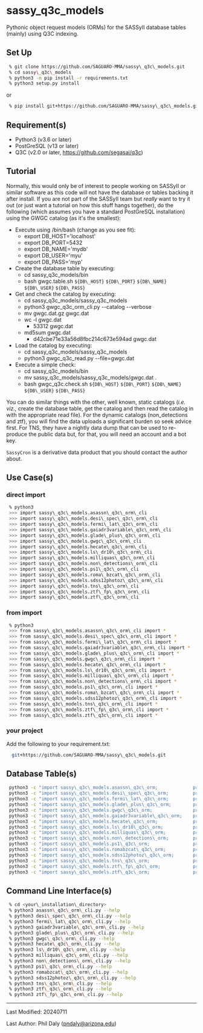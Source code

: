 # sassy\_q3c\_models

Pythonic object request models (ORMs) for the SASSyII database tables (mainly) using Q3C indexing.


## Set Up

```bash
 % git clone https://github.com/SAGUARO-MMA/sassy\_q3c\_models.git
 % cd sassy\_q3c\_models
 % python3 -m pip install -r requirements.txt
 % python3 setup.py install
```

or

```bash
 % pip install git+https://github.com/SAGUARO-MMA/sassy\_q3c\_models.git
```


## Requirement(s)

 - Python3 (v3.6 or later)
 - PostGreSQL (v13 or later)
 - Q3C (v2.0 or later, https://github.com/segasai/q3c)

## Tutorial

Normally, this would only be of interest to people working on SASSyII or similar software as this 
code will not have the database or tables backing it after install. If you are not part of the SASSyII 
team but *really* want to try it out (or just want a tutorial on how this stuff hangs 
together), do the following (which assumes you have a standard PostGreSQL installation) using the GWGC 
catalog (as it's the smallest):

 - Execute using /bin/bash (change as you see fit):
   - export DB\_HOST='localhost'
   - export DB\_PORT=5432
   - export DB\_NAME='mydb'
   - export DB\_USER='myu'
   - export DB\_PASS='myp'
 - Create the database table by executing:
   - cd sassy\_q3c\_models/bin
   - bash gwgc.table.sh `${DB\_HOST}` `${DB\_PORT}` `${DB\_NAME}` `${DB\_USER}` `${DB\_PASS}`
 - Get and check the catalog by executing:
   - cd sassy\_q3c\_models/sassy\_q3c\_models
   - python3 gwgc\_q3c\_orm\_cli.py --catalog --verbose
   - mv gwgc.dat.gz gwgc.dat
   - wc -l gwgc.dat
     - 53312 gwgc.dat
   - md5sum gwgc.dat
     - d42cbe71e33a56d8fbc214c673e594ad gwgc.dat
 - Load the catalog by executing:
   - cd sassy\_q3c\_models/sassy\_q3c\_models
   - python3 gwgc\_q3c\_read.py --file=gwgc.dat
 - Execute a simple check:
   - cd sassy\_q3c\_models/bin
   - mv sassy\_q3c\_models/sassy\_q3c\_models/gwgc.dat .
   - bash gwgc\_q3c.check.sh `${DB\_HOST}` `${DB\_PORT}` `${DB\_NAME}` `${DB\_USER}` `${DB\_PASS}`

You can do similar things with the other, well known, static catalogs (*i.e. viz.,* create the database
table, get the catalog and then read the catalog in with the appropriate read file). For the dynamic catalogs 
(non\_detections and ztf), you will find the data uploads a significant burden so seek advice first.
For TNS, they have a nightly data dump that can be used to re-produce the public data but, for that,
you will need an account and a bot key.

`SassyCron` is a derivative data product that you should contact the author about.

## Use Case(s)

### direct import
```bash 
 % python3
 >>> import sassy\_q3c\_models.asassn\_q3c\_orm\_cli
 >>> import sassy\_q3c\_models.desi\_spec\_q3c\_orm\_cli
 >>> import sassy\_q3c\_models.fermi\_lat\_q3c\_orm\_cli
 >>> import sassy\_q3c\_models.gaiadr3variable\_q3c\_orm\_cli
 >>> import sassy\_q3c\_models.glade\_plus\_q3c\_orm\_cli
 >>> import sassy\_q3c\_models.gwgc\_q3c\_orm\_cli
 >>> import sassy\_q3c\_models.hecate\_q3c\_orm\_cli
 >>> import sassy\_q3c\_models.ls\_dr10\_q3c\_orm\_cli
 >>> import sassy\_q3c\_models.milliquas\_q3c\_orm\_cli
 >>> import sassy\_q3c\_models.non\_detections\_orm\_cli
 >>> import sassy\_q3c\_models.ps1\_q3c\_orm\_cli
 >>> import sassy\_q3c\_models.roma\_bzcat\_q3c\_orm\_cli
 >>> import sassy\_q3c\_models.sdss12photoz\_q3c\_orm\_cli
 >>> import sassy\_q3c\_models.tns\_q3c\_orm\_cli
 >>> import sassy\_q3c\_models.ztf\_fp\_q3c\_orm\_cli
 >>> import sassy\_q3c\_models.ztf\_q3c\_orm\_cli
```

### from import

```bash 
 % python3
 >>> from sassy\_q3c\_models.asassn\_q3c\_orm\_cli import *
 >>> from sassy\_q3c\_models.desi\_spec\_q3c\_orm\_cli import *
 >>> from sassy\_q3c\_models.fermi\_lat\_q3c\_orm\_cli import *
 >>> from sassy\_q3c\_models.gaiadr3variable\_q3c\_orm\_cli import *
 >>> from sassy\_q3c\_models.glade\_plus\_q3c\_orm\_cli import *
 >>> from sassy\_q3c\_models.gwgc\_q3c\_orm\_cli import *
 >>> from sassy\_q3c\_models.hecate\_q3c\_orm\_cli import *
 >>> from sassy\_q3c\_models.ls\_dr10\_q3c\_orm\_cli import *
 >>> from sassy\_q3c\_models.milliquas\_q3c\_orm\_cli import *
 >>> from sassy\_q3c\_models.non\_detections\_orm\_cli import *
 >>> from sassy\_q3c\_models.ps1\_q3c\_orm\_cli import *
 >>> from sassy\_q3c\_models.roma\_bzcat\_q3c\_orm\_cli import *
 >>> from sassy\_q3c\_models.sdss12photoz\_q3c\_orm\_cli import *
 >>> from sassy\_q3c\_models.tns\_q3c\_orm\_cli import *
 >>> from sassy\_q3c\_models.ztf\_fp\_q3c\_orm\_cli import *
 >>> from sassy\_q3c\_models.ztf\_q3c\_orm\_cli import *
```

### your project

Add the following to your requirement.txt:

```bash
  git+https://github.com/SAGUARO-MMA/sassy\_q3c\_models.git
```

## Database Table(s)

```bash
 python3 -c "import sassy\_q3c\_models.asassn\_q3c\_orm;             print(sassy\_q3c\_models.asassn\_q3c\_orm.\_\_doc\_\_)"
 python3 -c "import sassy\_q3c\_models.desi\_spec\_q3c\_orm;         print(sassy\_q3c\_models.desi\_spec\_q3c\_orm.\_\_doc\_\_)"
 python3 -c "import sassy\_q3c\_models.fermi\_lat\_q3c\_orm;         print(sassy\_q3c\_models.fermi\_lat\_q3c\_orm.\_\_doc\_\_)"
 python3 -c "import sassy\_q3c\_models.glade\_plus\_q3c\_orm;        print(sassy\_q3c\_models.glade\_plus\_q3c\_orm.\_\_doc\_\_)"
 python3 -c "import sassy\_q3c\_models.gwgc\_q3c\_orm;               print(sassy\_q3c\_models.gwgc\_q3c\_orm.\_\_doc\_\_)"
 python3 -c "import sassy\_q3c\_models.gaiadr3variable\_q3c\_orm;    print(sassy\_q3c\_models.gaiadr3variable\_q3c\_orm.\_\_doc\_\_)"
 python3 -c "import sassy\_q3c\_models.hecate\_q3c\_orm;             print(sassy\_q3c\_models.hecate\_q3c\_orm.\_\_doc\_\_)"
 python3 -c "import sassy\_q3c\_models.ls\_dr10\_q3c\_orm;           print(sassy\_q3c\_models.ls\_dr10\_q3c\_orm.\_\_doc\_\_)"
 python3 -c "import sassy\_q3c\_models.milliquas\_q3c\_orm;          print(sassy\_q3c\_models.milliquas\_q3c\_orm.\_\_doc\_\_)"
 python3 -c "import sassy\_q3c\_models.non\_detections\_orm;         print(sassy\_q3c\_models.non\_detections\_orm.\_\_doc\_\_)"
 python3 -c "import sassy\_q3c\_models.ps1\_q3c\_orm;                print(sassy\_q3c\_models.ps1\_q3c\_orm.\_\_doc\_\_)"
 python3 -c "import sassy\_q3c\_models.romabzcat\_q3c\_orm;          print(sassy\_q3c\_models.romabzcat\_q3c\_orm.\_\_doc\_\_)"
 python3 -c "import sassy\_q3c\_models.sdss12photoz\_q3c\_orm;       print(sassy\_q3c\_models.sdss12photoz\_q3c\_orm.\_\_doc\_\_)"
 python3 -c "import sassy\_q3c\_models.tns\_q3c\_orm;                print(sassy\_q3c\_models.tns\_q3c\_orm.\_\_doc\_\_)"
 python3 -c "import sassy\_q3c\_models.ztf\_fp\_q3c\_orm;            print(sassy\_q3c\_models.ztf\_fp\_q3c\_orm.\_\_doc\_\_)"
 python3 -c "import sassy\_q3c\_models.ztf\_q3c\_orm;                print(sassy\_q3c\_models.ztf\_q3c\_orm.\_\_doc\_\_)"
```

## Command Line Interface(s)
 
```bash
 % cd <your\_installation\_directory>
 % python3 asassn\_q3c\_orm\_cli.py --help
 % python3 desi\_spec\_q3c\_orm\_cli.py --help
 % python3 fermi\_lat\_q3c\_orm\_cli.py --help
 % python3 gaiadr3variable\_q3c\_orm\_cli.py --help
 % python3 glade\_plus\_q3c\_orm\_cli.py --help
 % python3 gwgc\_q3c\_orm\_cli.py --help
 % python3 hecate\_q3c\_orm\_cli.py --help
 % python3 ls\_dr10\_q3c\_orm\_cli.py --help
 % python3 milliquas\_q3c\_orm\_cli.py --help
 % python3 non\_detections\_orm\_cli.py --help
 % python3 ps1\_q3c\_orm\_cli.py --help
 % python3 romabzcat\_q3c\_orm\_cli.py --help
 % python3 sdss12photoz\_q3c\_orm\_cli.py --help
 % python3 tns\_q3c\_orm\_cli.py --help
 % python3 ztf\_q3c\_orm\_cli.py --help
 % python3 ztf\_fp\_q3c\_orm\_cli.py --help
```

--------------------------------------

Last Modified: 20240711

Last Author: Phil Daly (pndaly@arizona.edu)
